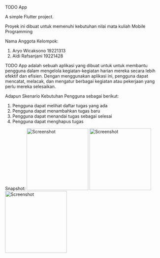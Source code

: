 TODO App

A simple Flutter project.

Proyek ini dibuat untuk memenuhi kebutuhan nilai mata kuliah Mobile Programming

Nama Anggota Kelompok:
1. Aryo Wicaksono 19221313
2. Aldi Rafsanjani 19221428

TODO App adalah sebuah aplikasi yang dibuat untuk untuk membantu pengguna dalam mengelola kegiatan-kegiatan harian mereka secara lebih efektif dan efisien. Dengan menggunakan aplikasi ini, pengguna dapat mencatat, melacak, dan mengatur berbagai kegiatan atau pekerjaan yang perlu mereka selesaikan.

Adapun Skenario Kebutuhan Pengguna sebagai berikut:
1. Pengguna dapat melihat daftar tugas yang ada
2. Pengguna dapat menambahkan tugas baru
3. Pengguna dapat menandai tugas sebagai selesai
4. Pengguna dapat menghapus tugas 


Snapshot:
<img src="https://github.com/aryo1027/todo-app/assets/71845244/c3b78bd2-eae6-472f-be68-78e297863dbe" alt="Screenshot" width="200"/>
<img src="https://github.com/aryo1027/todo-app/assets/71845244/1f08999e-e0b3-4f60-bc69-7238da6ced89" alt="Screenshot" width="200"/>
<img src="https://github.com/aryo1027/todo-app/assets/71845244/26bc98b4-280c-4e09-bc19-bfcea11e3681" alt="Screenshot" width="200"/>










